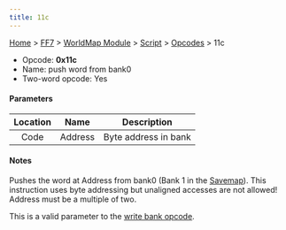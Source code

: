 ```yaml
---
title: 11c
---
```


[Home](Main%20Page.md) > [FF7](FF7.md) > [WorldMap Module](FF7/WorldMap%20Module.md) > [Script](FF7/WorldMap%20Module/Script.md) > [Opcodes](FF7/WorldMap%20Module/Script/Opcodes.md) > 11c

-   Opcode: **0x11c**
-   Name: push word from bank0
-   Two-word opcode: Yes

#### Parameters

| Location |  Name   |     Description      |
|:--------:|:-------:|:--------------------:|
|   Code   | Address | Byte address in bank |

#### Notes

Pushes the word at Address from bank0 (Bank 1 in the [Savemap][]). This
instruction uses byte addressing but unaligned accesses are not allowed!
Address must be a multiple of two.

This is a valid parameter to the [write bank opcode][].

  [Savemap]: FF7/Savemap.md "wikilink"
  [write bank opcode]: FF7/WorldMap%20Module/Script/Opcodes/0e0.md "wikilink"
